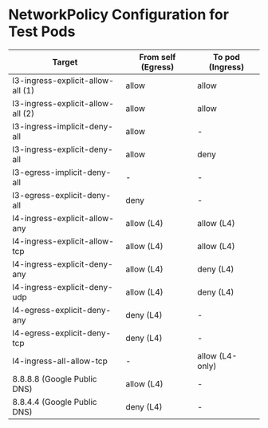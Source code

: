 # NetworkPolicy Configuration for Test Pods

| Target | From self (Egress) | To pod (Ingress) |
|-|-|-|
| l3-ingress-explicit-allow-all (1) | allow | allow |
| l3-ingress-explicit-allow-all (2) | allow | allow |
| l3-ingress-implicit-deny-all | allow | - |
| l3-ingress-explicit-deny-all | allow | deny |
| l3-egress-implicit-deny-all | - | - |
| l3-egress-explicit-deny-all | deny | - |
| l4-ingress-explicit-allow-any | allow (L4) | allow (L4) |
| l4-ingress-explicit-allow-tcp | allow (L4) | allow (L4) |
| l4-ingress-explicit-deny-any | allow (L4) | deny (L4) |
| l4-ingress-explicit-deny-udp | allow (L4) | deny (L4) |
| l4-egress-explicit-deny-any | deny (L4) | - |
| l4-egress-explicit-deny-tcp | deny (L4) | - |
| l4-ingress-all-allow-tcp | - | allow (L4-only) |
| 8.8.8.8 (Google Public DNS) | allow (L4) | - |
| 8.8.4.4 (Google Public DNS)  | deny (L4) | - |
